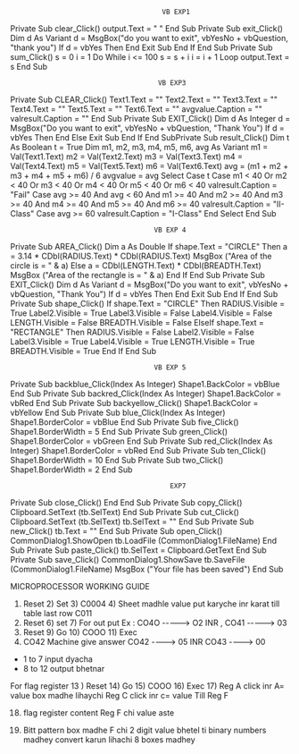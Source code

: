                                           VB EXP1
Private Sub clear_Click()
output.Text = " "
End Sub
Private Sub exit_Click()
Dim d As Variant
d = MsgBox("do you want to exit", vbYesNo + vbQuestion, "thank you")
If d = vbYes Then
End
Exit Sub
End If
End Sub
Private Sub sum_Click()
s = 0
i = 1
Do While i <= 100
s = s + i
i = i + 1
Loop
output.Text = s
End Sub


                                         VB EXP3

Private Sub CLEAR_Click()
Text1.Text = ""
Text2.Text = ""
Text3.Text = ""
Text4.Text = ""
Text5.Text = ""
Text6.Text = ""
avgvalue.Caption = ""
valresult.Caption = ""
End Sub
Private Sub EXIT_Click()
Dim d As Integer
d = MsgBox("Do you want to exit", vbYesNo + vbQuestion, "Thank You")
If d = vbYes Then
End
Else
Exit Sub
End If
End SubPrivate Sub result_Click()
Dim t As Boolean
t = True
Dim m1, m2, m3, m4, m5, m6, avg As Variant
m1 = Val(Text1.Text)
m2 = Val(Text2.Text)
m3 = Val(Text3.Text)
m4 = Val(Text4.Text)
m5 = Val(Text5.Text)
m6 = Val(Text6.Text)
avg = (m1 + m2 + m3 + m4 + m5 + m6) / 6
avgvalue = avg
Select Case t
Case m1 < 40 Or m2 < 40 Or m3 < 40 Or m4 < 40 Or m5 < 40 Or m6 < 40
valresult.Caption = "Fail"
Case avg >= 40 And avg < 60 And m1 >= 40 And m2 >= 40 And m3 >= 40 And m4 >= 40 And m5 >= 40 And 
m6 >= 40
valresult.Caption = "II-Class"
Case avg >= 60
valresult.Caption = "I-Class"
End Select
End Sub


                                        VB EXP 4

Private Sub AREA_Click()
Dim a As Double
If shape.Text = "CIRCLE" Then
a = 3.14 * CDbl(RADIUS.Text) * CDbl(RADIUS.Text)
MsgBox ("Area of the circle is = " & a)
Else
a = CDbl(LENGTH.Text) * CDbl(BREADTH.Text)
MsgBox ("Area of the rectangle is = " & a)
End If
End Sub
Private Sub EXIT_Click()
Dim d As Variant
d = MsgBox("Do you want to exit", vbYesNo + vbQuestion, "Thank You")
If d = vbYes Then
End
Exit Sub
End If
End Sub
Private Sub shape_Click()
If shape.Text = "CIRCLE" Then
RADIUS.Visible = True
Label2.Visible = True
Label3.Visible = False
Label4.Visible = False
LENGTH.Visible = False
BREADTH.Visible = False
ElseIf shape.Text = "RECTANGLE" Then
RADIUS.Visible = False
Label2.Visible = False
Label3.Visible = True
Label4.Visible = True
LENGTH.Visible = True
BREADTH.Visible = True
End If
End Sub

                                        VB EXP 5


Private Sub backblue_Click(Index As Integer)
Shape1.BackColor = vbBlue
End Sub
Private Sub backred_Click(Index As Integer)
Shape1.BackColor = vbRed
End Sub
Private Sub backyellow_Click()
Shape1.BackColor = vbYellow
End Sub
Private Sub blue_Click(Index As Integer)
Shape1.BorderColor = vbBlue
End Sub
Private Sub five_Click()
Shape1.BorderWidth = 5
End Sub
Private Sub green_Click()
Shape1.BorderColor = vbGreen
End Sub
Private Sub red_Click(Index As Integer)
Shape1.BorderColor = vbRed
End Sub
Private Sub ten_Click()
Shape1.BorderWidth = 10
End Sub
Private Sub two_Click()
Shape1.BorderWidth = 2
End Sub

                                            EXP7
Private Sub close_Click()
End
End Sub
Private Sub copy_Click()
Clipboard.SetText (tb.SelText)
End Sub
Private Sub cut_Click()
Clipboard.SetText (tb.SelText)
tb.SelText = ""
End Sub
Private Sub new_Click()
tb.Text = ""
End Sub
Private Sub open_Click()
CommonDialog1.ShowOpen
tb.LoadFile (CommonDialog1.FileName)
End Sub
Private Sub paste_Click()
tb.SelText = Clipboard.GetText
End Sub
Private Sub save_Click()
CommonDialog1.ShowSave
tb.SaveFile (CommonDialog1.FileName)
MsgBox ("Your file has been saved")
End Sub




  MICROPROCESSOR WORKING GUIDE 
  1) Reset 2) Set 3) C0004  4) Sheet madhle value put karyche inr karat till table last row C011 
5) Reset 6) set 7) For out put  Ex : CO4O -----> O2 INR , CO41 -----> 03 
8) Reset 9) Go 10) COOO 11) Exec 
12) CO42 Machine give answer CO42 ----> 05 INR CO43 ----> 00 

* 1 to 7 input dyacha 
* 8 to 12 output  bhetnar 
 
For flag register 
13 ) Reset 14) Go 15) COOO 16) Exec 17) Reg A click  inr   A= value  box madhe lihaychi 
Reg C click inr c= value 
Till Reg F 

18) flag register content Reg F chi value aste 

19) Bitt pattern box madhe F chi 2 digit value bhetel ti binary numbers madhey convert karun lihachi 8 boxes madhey